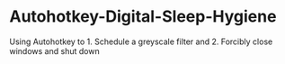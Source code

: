# Autohotkey-Digital-Sleep-Hygiene
Using Autohotkey to 1. Schedule a greyscale filter and 2. Forcibly close windows and shut down

